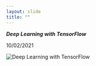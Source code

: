 ```yaml
---
layout: slide
title: ""
---
```

***Deep Learning with TensorFlow***

10/02/2021

![Deep Learning with TensorFlow](https://alghish.netlify.app/img/cert/Deep%20Learning%20with%20TensorFlow.png)

